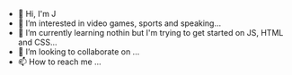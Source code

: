 - 👋 Hi, I'm J
- 👀 I’m interested in video games, sports and speaking...
- 🌱 I’m currently learning nothin but I'm trying to get started on JS, HTML and CSS...
- 💞️ I’m looking to collaborate on ...
- 📫 How to reach me ...

<!---
Jadechxn/Jadechxn is a ✨ special ✨ repository because its `README.md` (this file) appears on your GitHub profile.
You can click the Preview link to take a look at your changes.
--->
